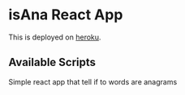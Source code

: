 # isAna React App

This is deployed on [heroku](https://intense-caverns-26960.herokuapp.com/).

## Available Scripts

Simple react app that tell if to words are anagrams
